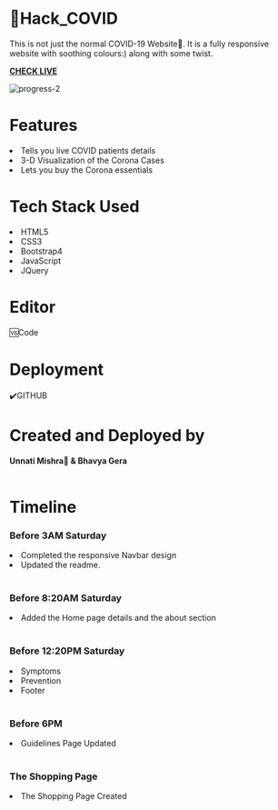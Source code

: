 #  📍Hack_COVID

This is not just the normal COVID-19 Website📱. It is a fully responsive website with soothing colours:) along with some twist.
<br>

<b><a href="https://codesbyunnati.github.io/Hack_COVID/">CHECK LIVE</a></b>

<img src="https://i.ibb.co/GQcL9pF/progress-2.png" alt="progress-2" border="0">
<br>

<h1>Features</h1>

<li>Tells you live COVID patients details</li>
<li>3-D Visualization of the Corona Cases</li>
<li>Lets you buy the Corona essentials</li>

<h1>Tech Stack Used</h1>
<li>HTML5</li>
<li>CSS3</li>
<li>Bootstrap4</li>
<li>JavaScript</li>
<li>JQuery</li>


<h1>Editor</h1>
🆚Code

<h1>Deployment</h1>✔️GITHUB

<h1>Created and Deployed by</h1>
  <b>Unnati Mishra🙎 & Bhavya Gera</b>
  <br><br>
  
  <h1>Timeline</h1>
  
<h3>Before 3AM Saturday</h3>
<li>Completed the responsive Navbar design</li>
<li>Updated the readme.</li>
<br>

<h3>Before 8:20AM Saturday</h3>
<li> Added the Home page details and the about section</li>
<br>

<h3>Before 12:20PM Saturday</h3>
<li>Symptoms</li>
<li>Prevention</li>
<li>Footer</li>

<br>
<h3>Before 6PM</H3>
<li>Guidelines Page Updated</li>

<br>
<h3>The Shopping Page</h3>
<li>The Shopping Page Created</li>
